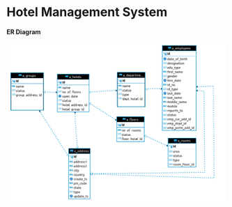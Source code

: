 # Hotel Management System

#### ER Diagram
![image description](src/main/resources/static/images/er_diagram.png)
